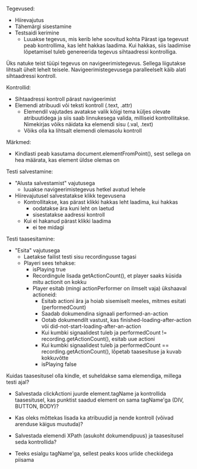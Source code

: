 Tegevused:
- Hiirevajutus
- Tähemärgi sisestamine
- Testsaidi kerimine
  - Luuakse tegevus, mis kerib lehe soovitud kohta
Pärast iga tegevust peab kontrollima, kas leht hakkas laadima. Kui hakkas, siis laadimise lõpetamisel tuleb genereerida tegevus sihtaadressi kontrolliga.

Üks natuke teist tüüpi tegevus on navigeerimistegevus. Sellega liigutakse lihtsalt ühelt lehelt teisele. Navigeerimistegevusega paralleelselt käib alati sihtaadressi kontroll.

Kontrollid:
- Sihtaadressi kontroll pärast navigeerimist
- Elemendi atribuudi või teksti kontroll (.text, .attr)
  - Elemendil vajutades avatakse valik kõigi tema küljes olevate atribuutidega ja siis saab linnukesega valida, milliseid kontrollitakse. Nimekirjas võiks näidata ka elemendi sisu (.val, .text)
  - Võiks olla ka lihtsalt elemendi olemasolu kontroll

Märkmed:
- Kindlasti peab kasutama document.elementFromPoint(), sest sellega on hea määrata, kas element üldse olemas on

Testi salvestamine:
- "Alusta salvestamist" vajutusega
  - luuakse navigeerimistegevus hetkel avatud lehele
- Hiirevajutusel salvestatakse klikk tegevusena
  - Kontrollitakse, kas pärast klikki hakkas leht laadima, kui hakkas
    - oodatakse ära kuni leht on laetud
    - sisestatakse aadressi kontroll
  - Kui ei hakanud pärast klikki laadima
    - ei tee midagi

Testi taasesitamine:
- "Esita" vajutusega
  - Laetakse failist testi sisu recordingusse tagasi
  - Playeri sees tehakse:
    - isPlaying true
    - Recordingule lisada getActionCount(), et player saaks küsida mitu actionit on kokku
    - Player esitab (mingi actionPerformer on ilmselt vaja) ükshaaval actioneid:
      - Esitab actioni ära ja hoiab sisemiselt meeles, mitmes esitati (performedCount)
      - Saadab dokumendina signaali performed-an-action
      - Ootab dokumendilt vastust, kas finished-loading-after-action või  did-not-start-loading-after-an-action
      - Kui kumbki signaalidest tuleb ja performedCount != recording.getActionCount(), esitab uue actioni
      - Kui kumbki signaalidest tuleb ja performedCount == recording.getActionCount(),
      lõpetab taasesituse ja kuvab kokkuvõtte
      - isPlaying false

Kuidas taasesitusel olla kindle, et suheldakse sama elemendiga, millega testi ajal?
- Salvestada clickActioni juurde element.tagName ja kontrollida taasesitusel, kas punktist saadud element on sama tagName'ga (DIV, BUTTON, BODY)?
- Kas oleks mõttekas lisada ka atribuudid ja nende kontroll (võivad arenduse käigus muutuda)?
- Salvestada elemendi XPath (asukoht dokumendipuus) ja taasesitusel seda kontrollida?

- Teeks esialgu tagName'ga, sellest peaks koos urlide checkidega piisama
